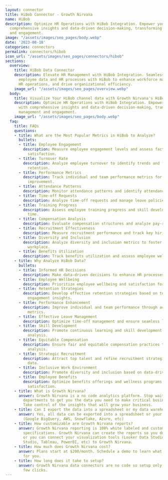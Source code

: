 ```yaml
---
layout: connector
title: HiBob Connector - Growth Nirvana
name: HiBob
description: Optimize HR Operations with HiBob Integration. Empower your HR team with
  comprehensive insights and data-driven decision-making, transforming employee management
  and engagement.
image: "/assets/images/seo_pages/body.webp"
date: '2023-08-18'
categories: connectors
permalink: connectors/hibob
icon_url: "/assets/images/seo_pages/connectors/hibob"
sections:
  overview:
    title: HiBob Data Connector
    description: Elevate HR Management with HiBob Integration. Seamlessly integrate
      employee data and HR processes with HiBob to enhance workforce management, streamline
      HR operations, and drive organizational efficiency.
    image_url: "/assets/images/seo_pages/overview.webp"
  body:
    title: Visualize Your HiBob channel data with Growth Nirvana's HiBob Connector
    description: Optimize HR Operations with HiBob Integration. Empower your HR team
      with comprehensive insights and data-driven decision-making, transforming employee
      management and engagement.
    image_url: "/assets/images/seo_pages/body.webp"
  faq:
    title: FAQs
    questions:
    - title: What are the Most Popular Metrics in HiBob to Analyze?
      bullets:
      - title: Employee Engagement
        description: Measure employee engagement levels and assess factors influencing
          satisfaction.
      - title: Turnover Rate
        description: Analyze employee turnover to identify trends and factors impacting
          retention.
      - title: Performance Metrics
        description: Track individual and team performance metrics for continuous
          improvement.
      - title: Attendance Patterns
        description: Monitor attendance patterns and identify attendance-related insights.
      - title: Time-off Requests
        description: Analyze time-off requests and manage leave policies effectively.
      - title: Training Progress
        description: Assess employee training progress and skill development over
          time.
      - title: Compensation Analysis
        description: Evaluate compensation structures and analyze pay-related data.
      - title: Recruitment Effectiveness
        description: Measure recruitment performance and track key hiring metrics.
      - title: Diversity and Inclusion
        description: Analyze diversity and inclusion metrics to foster a inclusive
          workplace.
      - title: Benefits Utilization
        description: Track benefits utilization and assess employee wellness programs.
    - title: Why Analyze HiBob Data?
      bullets:
      - title: Informed HR Decisions
        description: Make data-driven decisions to enhance HR processes and strategies.
      - title: Employee Wellbeing
        description: Prioritize employee wellbeing and satisfaction for enhanced engagement.
      - title: Retention Strategies
        description: Develop effective retention strategies based on turnover and
          engagement insights.
      - title: Performance Enhancement
        description: Improve individual and team performance through actionable performance
          metrics.
      - title: Effective Leave Management
        description: Optimize time-off management and ensure seamless leave processes.
      - title: Skill Development
        description: Promote continuous learning and skill development through training
          analysis.
      - title: Equitable Compensation
        description: Ensure fair and equitable compensation practices through data
          analysis.
      - title: Strategic Recruitment
        description: Attract top talent and refine recruitment strategies using recruitment
          data.
      - title: Inclusive Work Environment
        description: Promote diversity and inclusion based on data-driven insights.
      - title: Employee Benefits
        description: Optimize benefits offerings and wellness programs for employee
          satisfaction.
    - title: What is Growth Nirvana?
      answer: Growth Nirvana is a no code analytics platform. Stop waiting for other
        departments to get you the data you need to make critical business decisions.
        Take control of the insights that will grow your business.
    - title: Can I export the data into a spreadsheet or my data warehouse?
      answer: Yes, all data can be exported into a spreadsheet or your data warehouse
        (Google BigQuery, AWS, Snowflake, Azure, etc)
    - title: How customizable are Growth Nirvana reports?
      answer: Growth Nirvana reporting is 100% white labeled and customized to your
        specifications. Growth Nirvana can create the reports so you don’t have to
        or you can connect your visualization tools (Looker Data Studio/Google Data
        Studio, Tableau, PowerBI, etc) to Growth Nirvana.
    - title: How much does Growth Nirvana cost?
      answer: Plans start at $200/month. Schedule a demo to learn what plan is best
        for you.
    - title: How long does it take to setup?
      answer: Growth Nirvana data connectors are no code so setup only requires a
        few clicks.
---
```

